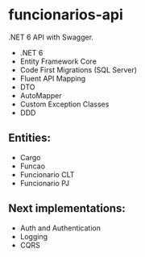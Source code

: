 # funcionarios-api
.NET 6 API with Swagger.

<ul>
<li>.NET 6</li>
<li>Entity Framework Core</li>
<li>Code First Migrations (SQL Server)</li>
<li>Fluent API Mapping</li>
<li>DTO</li>
<li>AutoMapper</li>
<li>Custom Exception Classes</li>
<li>DDD</li>
</ul>

## Entities:

<ul>
<li>Cargo</li>
<li>Funcao</li>
<li>Funcionario CLT</li>
<li>Funcionario PJ</li>
</ul>


## Next implementations:

<ul>
<li>Auth and Authentication</li>
<li>Logging</li>
<li>CQRS</li>
</ul>
